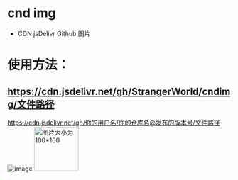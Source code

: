 # cnd img
* CDN jsDelivr Github 图片
# 使用方法：
## https://cdn.jsdelivr.net/gh/StrangerWorld/cndimg/文件路径
https://cdn.jsdelivr.net/gh/你的用户名/你的仓库名@发布的版本号/文件路径
![image](https://raw.githubusercontent.com/workgroupsme/cndimg/master/2.jpg)
 <img src='https://raw.githubusercontent.com/workgroupsme/cndimg/master/1.jpg' height="100" width="100" alt="图片大小为100*100" />
